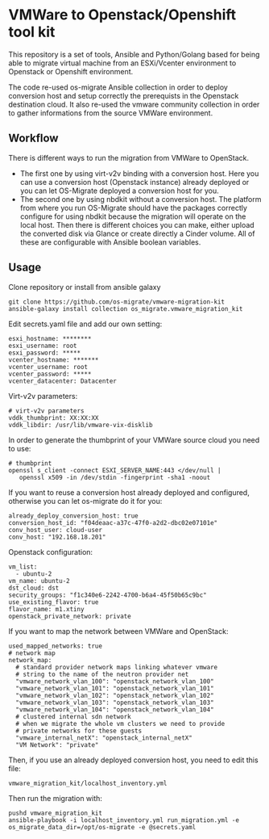 # VMWare to Openstack/Openshift tool kit

This repository is a set of tools, Ansible and Python/Golang based for being able to migrate
virtual machine from an ESXi/Vcenter environment to Openstack or Openshift environment.

The code re-used os-migrate Ansible collection in order to deploy conversion host and setup
correctly the prerequists in the Openstack destination cloud.
It also re-used the vmware community collection in order to gather informations from the source
VMWare environment.

## Workflow

There is different ways to run the migration from VMWare to OpenStack.

* The first one by using virt-v2v binding with a conversion host. Here you can use a conversion
host (Openstack instance) already deployed or you can let OS-Migrate deployed a conversion host
for you.
* The second one by using nbdkit without a conversion host. The platform from where you run
OS-Migrate should have the packages correctly configure for using nbdkit because the migration
will operate on the local host.
Then there is different choices you can make, either upload the converted disk via Glance or
create directly a Cinder volume.
All of these are configurable with Ansible boolean variables.

## Usage

Clone repository or install from ansible galaxy

```
git clone https://github.com/os-migrate/vmware-migration-kit
ansible-galaxy install collection os_migrate.vmware_migration_kit
```

Edit secrets.yaml file and add our own setting:

```
esxi_hostname: ********
esxi_username: root
esxi_password: *****
vcenter_hostname: *******
vcenter_username: root
vcenter_password: *****
vcenter_datacenter: Datacenter
```

Virt-v2v parameters:

```
# virt-v2v parameters
vddk_thumbprint: XX:XX:XX
vddk_libdir: /usr/lib/vmware-vix-disklib
```

In order to generate the thumbprint of your VMWare source cloud you need to use:

```
# thumbprint
openssl s_client -connect ESXI_SERVER_NAME:443 </dev/null |
   openssl x509 -in /dev/stdin -fingerprint -sha1 -noout
```


If you want to reuse a conversion host already deployed and configured,
otherwise you can let os-migrate do it for you:

```
already_deploy_conversion_host: true
conversion_host_id: "f04deaac-a37c-47f0-a2d2-dbc02e07101e"
conv_host_user: cloud-user
conv_host: "192.168.18.201"
```

Openstack configuration:

```
vm_list:
  - ubuntu-2
vm_name: ubuntu-2
dst_cloud: dst
security_groups: "f1c340e6-2242-4700-b6a4-45f50b65c9bc"
use_existing_flavor: true
flavor_name: m1.xtiny
openstack_private_network: private
```

If you want to map the network between VMWare and OpenStack:

```
used_mapped_networks: true
# network map
network_map:
  # standard provider network maps linking whatever vmware
  # string to the name of the neutron provider net
  "vmware_network_vlan_100": "openstack_network_vlan_100"
  "vmware_network_vlan_101": "openstack_network_vlan_101"
  "vmware_network_vlan_102": "openstack_network_vlan_102"
  "vmware_network_vlan_103": "openstack_network_vlan_103"
  "vmware_network_vlan_104": "openstack_network_vlan_104"
  # clustered internal sdn network
  # when we migrate the whole vm clusters we need to provide
  # private networks for these guests
  "vmware_internal_netX": "openstack_internal_netX"
  "VM Network": "private"
```


Then, if you use an already deployed conversion host, you need to edit this file:

```
vmware_migration_kit/localhost_inventory.yml
```

Then run the migration with:

```
pushd vmware_migration_kit
ansible-playbook -i localhost_inventory.yml run_migration.yml -e os_migrate_data_dir=/opt/os-migrate -e @secrets.yaml
```
